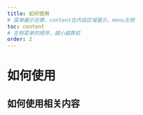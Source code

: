 ```yaml
---
title: 如何使用
# 菜单展示在哪，content在内容区域展示，menu左侧
toc: content
# 左侧菜单的顺序，越小越靠前
order: 2
---
```


# 如何使用

## 如何使用相关内容
